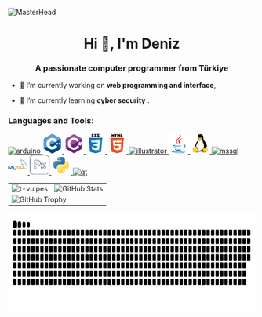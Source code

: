 ![MasterHead]([https://www.linkedin.com/in/tugbadenizulucan/overlay/background-image/](https://media.licdn.com/dms/image/v2/D4D16AQHzIDntxw5Flw/profile-displaybackgroundimage-shrink_350_1400/profile-displaybackgroundimage-shrink_350_1400/0/1715682851098?e=1732147200&v=beta&t=ld4Op0dQ4occ7FoLWM4sj0-BMpEgcz8cLJDV4Q_QNIw))

<h1 align="center">Hi 👋, I'm Deniz</h1>
<h3 align="center">A passionate computer programmer from Türkiye</h3>

- 🔭 I’m currently working on **web programming and interface**,

- 🌱 I’m currently learning **cyber security** .

<p align="left"></p>

<h3 align="left">Languages and Tools:</h3>
<p align="left">
  <a href="https://www.arduino.cc/" target="_blank" rel="noreferrer">
    <img src="https://cdn.worldvectorlogo.com/logos/arduino-1.svg" alt="arduino" width="40" height="40"/>
  </a>
  <a href="https://www.w3schools.com/cpp/" target="_blank" rel="noreferrer">
    <img src="https://raw.githubusercontent.com/devicons/devicon/master/icons/cplusplus/cplusplus-original.svg" alt="cplusplus" width="40" height="40"/>
  </a>
  <a href="https://www.w3schools.com/cs/" target="_blank" rel="noreferrer">
    <img src="https://raw.githubusercontent.com/devicons/devicon/master/icons/csharp/csharp-original.svg" alt="csharp" width="40" height="40"/>
  </a>
  <a href="https://www.w3schools.com/css/" target="_blank" rel="noreferrer">
    <img src="https://raw.githubusercontent.com/devicons/devicon/master/icons/css3/css3-original-wordmark.svg" alt="css3" width="40" height="40"/>
  </a>
  <a href="https://www.w3.org/html/" target="_blank" rel="noreferrer">
    <img src="https://raw.githubusercontent.com/devicons/devicon/master/icons/html5/html5-original-wordmark.svg" alt="html5" width="40" height="40"/>
  </a>
  <a href="https://www.adobe.com/in/products/illustrator.html" target="_blank" rel="noreferrer">
    <img src="https://www.vectorlogo.zone/logos/adobe_illustrator/adobe_illustrator-icon.svg" alt="illustrator" width="40" height="40"/>
  </a>
  <a href="https://www.java.com" target="_blank" rel="noreferrer">
    <img src="https://raw.githubusercontent.com/devicons/devicon/master/icons/java/java-original.svg" alt="java" width="40" height="40"/>
  </a>
  <a href="https://www.linux.org/" target="_blank" rel="noreferrer">
    <img src="https://raw.githubusercontent.com/devicons/devicon/master/icons/linux/linux-original.svg" alt="linux" width="40" height="40"/>
  </a>
  <a href="https://www.microsoft.com/en-us/sql-server" target="_blank" rel="noreferrer">
    <img src="https://www.svgrepo.com/show/303229/microsoft-sql-server-logo.svg" alt="mssql" width="40" height="40"/>
  </a>
  <a href="https://www.mysql.com/" target="_blank" rel="noreferrer">
    <img src="https://raw.githubusercontent.com/devicons/devicon/master/icons/mysql/mysql-original-wordmark.svg" alt="mysql" width="40" height="40"/>
  </a>
  <a href="https://www.photoshop.com/en" target="_blank" rel="noreferrer">
    <img src="https://raw.githubusercontent.com/devicons/devicon/master/icons/photoshop/photoshop-line.svg" alt="photoshop" width="40" height="40"/>
  </a>
  <a href="https://www.python.org" target="_blank" rel="noreferrer">
    <img src="https://raw.githubusercontent.com/devicons/devicon/master/icons/python/python-original.svg" alt="python" width="40" height="40"/>
  </a>
  <a href="https://www.qt.io/" target="_blank" rel="noreferrer">
    <img src="https://upload.wikimedia.org/wikipedia/commons/0/0b/Qt_logo_2016.svg" alt="qt" width="40" height="40"/>
  </a>
</p>

<table>
  <tr>
    <td>
      <img src="https://github-readme-stats.vercel.app/api/top-langs?username=t-vulpes&show_icons=true&locale=en&layout=compact" alt="t-vulpes" width="400px" height="300px"/>
    </td>
    <td>
      <img src="https://github-readme-stats.vercel.app/api?username=t-vulpes&show_icons=true&theme=dark" alt="GitHub Stats" width="400px" height="300px"/>
    </td>
  </tr>
  <tr>
    <td colspan="2">
      <img src="https://github-profile-trophy.vercel.app/?username=t-vulpes&theme=onedark" alt="GitHub Trophy" width="800px" height="300px"/>
    </td>
  </tr>
</table>




<picture>
  <source media="(prefers-color-scheme: dark)" srcset="https://raw.githubusercontent.com/T-vulpes/T-vulpes/output/github-contribution-grid-snake-dark.svg" style="width: 100%; height: 200px;">
  <source media="(prefers-color-scheme: light)" srcset="https://raw.githubusercontent.com/T-vulpes/T-vulpes/output/github-contribution-grid-snake.svg" style="width: 100%; height: 200px;">
  <img alt="github contribution grid snake animation" src="https://raw.githubusercontent.com/T-vulpes/T-vulpes/output/github-contribution-grid-snake.svg" style="width: 100%; height: 200px;">
</picture>
